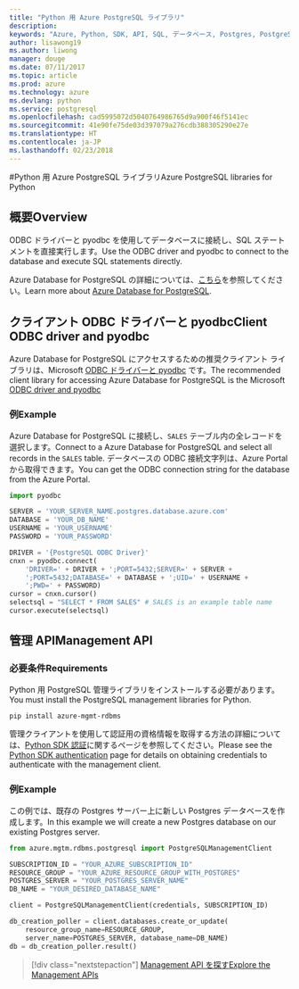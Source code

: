 ```yaml
---
title: "Python 用 Azure PostgreSQL ライブラリ"
description: 
keywords: "Azure, Python, SDK, API, SQL, データベース, Postgres, PostgreSQL"
author: lisawong19
ms.author: liwong
manager: douge
ms.date: 07/11/2017
ms.topic: article
ms.prod: azure
ms.technology: azure
ms.devlang: python
ms.service: postgresql
ms.openlocfilehash: cad5995072d5040764986765d9a900f46f5141ec
ms.sourcegitcommit: 41e90fe75de03d397079a276cdb388305290e27e
ms.translationtype: HT
ms.contentlocale: ja-JP
ms.lasthandoff: 02/23/2018
---
```

#<a name="azure-postgresql-libraries-for-python"></a><span data-ttu-id="9c912-103">Python 用 Azure PostgreSQL ライブラリ</span><span class="sxs-lookup"><span data-stu-id="9c912-103">Azure PostgreSQL libraries for Python</span></span>

## <a name="overview"></a><span data-ttu-id="9c912-104">概要</span><span class="sxs-lookup"><span data-stu-id="9c912-104">Overview</span></span>
<span data-ttu-id="9c912-105">ODBC ドライバーと pyodbc を使用してデータベースに接続し、SQL ステートメントを直接実行します。</span><span class="sxs-lookup"><span data-stu-id="9c912-105">Use the ODBC driver and pyodbc to connect to the database and execute SQL statements directly.</span></span>

<span data-ttu-id="9c912-106">Azure Database for PostgreSQL の詳細については、[こちら](https://docs.microsoft.com/azure/postgresql/)を参照してください。</span><span class="sxs-lookup"><span data-stu-id="9c912-106">Learn more about [Azure Database for PostgreSQL](https://docs.microsoft.com/azure/postgresql/).</span></span>

## <a name="client-odbc-driver-and-pyodbc"></a><span data-ttu-id="9c912-107">クライアント ODBC ドライバーと pyodbc</span><span class="sxs-lookup"><span data-stu-id="9c912-107">Client ODBC driver and pyodbc</span></span>
<span data-ttu-id="9c912-108">Azure Database for PostgreSQL にアクセスするための推奨クライアント ライブラリは、Microsoft [ODBC ドライバーと pyodbc](https://docs.microsoft.com/azure/sql-database/sql-database-connect-query-python#install-the-python-and-database-communication-libraries) です。</span><span class="sxs-lookup"><span data-stu-id="9c912-108">The recommended client library for accessing Azure Database for PostgreSQL is the Microsoft [ODBC driver and pyodbc](https://docs.microsoft.com/azure/sql-database/sql-database-connect-query-python#install-the-python-and-database-communication-libraries)</span></span>

### <a name="example"></a><span data-ttu-id="9c912-109">例</span><span class="sxs-lookup"><span data-stu-id="9c912-109">Example</span></span> 

<span data-ttu-id="9c912-110">Azure Database for PostgreSQL に接続し、`SALES` テーブル内の全レコードを選択します。</span><span class="sxs-lookup"><span data-stu-id="9c912-110">Connect to a Azure Database for PostgreSQL and select all records in the `SALES` table.</span></span> <span data-ttu-id="9c912-111">データベースの ODBC 接続文字列は、Azure Portal から取得できます。</span><span class="sxs-lookup"><span data-stu-id="9c912-111">You can get the ODBC connection string for the database from the Azure Portal.</span></span>

```python
import pyodbc

SERVER = 'YOUR_SERVER_NAME.postgres.database.azure.com'
DATABASE = 'YOUR_DB_NAME'
USERNAME = 'YOUR_USERNAME'
PASSWORD = 'YOUR_PASSWORD'

DRIVER = '{PostgreSQL ODBC Driver}'
cnxn = pyodbc.connect(
    'DRIVER=' + DRIVER + ';PORT=5432;SERVER=' + SERVER +
    ';PORT=5432;DATABASE=' + DATABASE + ';UID=' + USERNAME +
    ';PWD=' + PASSWORD)
cursor = cnxn.cursor()
selectsql = "SELECT * FROM SALES" # SALES is an example table name
cursor.execute(selectsql)
```

## <a name="management-api"></a><span data-ttu-id="9c912-112">管理 API</span><span class="sxs-lookup"><span data-stu-id="9c912-112">Management API</span></span>
### <a name="requirements"></a><span data-ttu-id="9c912-113">必要条件</span><span class="sxs-lookup"><span data-stu-id="9c912-113">Requirements</span></span>
<span data-ttu-id="9c912-114">Python 用 PostgreSQL 管理ライブラリをインストールする必要があります。</span><span class="sxs-lookup"><span data-stu-id="9c912-114">You must install the PostgreSQL management libraries for Python.</span></span>
```bash
pip install azure-mgmt-rdbms
```

<span data-ttu-id="9c912-115">管理クライアントを使用して認証用の資格情報を取得する方法の詳細については、[Python SDK 認証](https://docs.microsoft.com/python/azure/python-sdk-azure-authenticate)に関するページを参照してください。</span><span class="sxs-lookup"><span data-stu-id="9c912-115">Please see the [Python SDK authentication](https://docs.microsoft.com/python/azure/python-sdk-azure-authenticate) page for details on obtaining credentials to authenticate with the management client.</span></span>

### <a name="example"></a><span data-ttu-id="9c912-116">例</span><span class="sxs-lookup"><span data-stu-id="9c912-116">Example</span></span>
<span data-ttu-id="9c912-117">この例では、既存の Postgres サーバー上に新しい Postgres データベースを作成します。</span><span class="sxs-lookup"><span data-stu-id="9c912-117">In this example we will create a new Postgres database on our existing Postgres server.</span></span>
```python
from azure.mgtm.rdbms.postgresql import PostgreSQLManagementClient

SUBSCRIPTION_ID = "YOUR_AZURE_SUBSCRIPTION_ID"
RESOURCE_GROUP = "YOUR_AZURE_RESOURCE_GROUP_WITH_POSTGRES"
POSTGRES_SERVER = "YOUR_POSTGRES_SERVER_NAME"
DB_NAME = "YOUR_DESIRED_DATABASE_NAME"

client = PostgreSQLManagementClient(credentials, SUBSCRIPTION_ID)

db_creation_poller = client.databases.create_or_update(
    resource_group_name=RESOURCE_GROUP,
    server_name=POSTGRES_SERVER, database_name=DB_NAME)
db = db_creation_poller.result()
```

> [!div class="nextstepaction"]
> [<span data-ttu-id="9c912-118">Management API を探す</span><span class="sxs-lookup"><span data-stu-id="9c912-118">Explore the Management APIs</span></span>](/python/api/overview/azure/postgresql/management)

